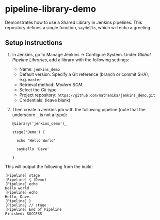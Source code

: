 # pipeline-library-demo

Demonstrates how to use a Shared Library in Jenkins pipelines. This repository defines a single function, `sayHello`, which will echo a greeting.

## Setup instructions

1. In Jenkins, go to Manage Jenkins &rarr; Configure System. Under _Global Pipeline Libraries_, add a library with the following settings:

    - Name: `jenkins_demo`
    - Default version: Specify a Git reference (branch or commit SHA), e.g. `master`
    - Retrieval method: _Modern SCM_
    - Select the _Git_ type
    - Project repository: `https://github.com/mathanika/jenkins_demo.git`
    - Credentials: (leave blank)

2. Then create a Jenkins job with the following pipeline (note that the underscore `_` is not a typo):

    ```
    @Library('jenkins_demo')_

    stage('Demo') {

      echo 'Hello World'
   
      sayHello 'Dave'

    }
    ```

This will output the following from the build:

```
[Pipeline] stage
[Pipeline] { (Demo)
[Pipeline] echo
Hello world
[Pipeline] echo
Hello, Dave.
[Pipeline] }
[Pipeline] // stage
[Pipeline] End of Pipeline
Finished: SUCCESS
```

